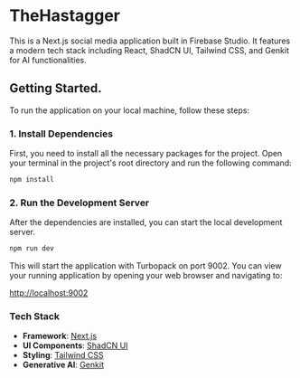 # TheHastagger

This is a Next.js social media application built in Firebase Studio. It features a modern tech stack including React, ShadCN UI, Tailwind CSS, and Genkit for AI functionalities.

## Getting Started.

To run the application on your local machine, follow these steps:

### 1. Install Dependencies

First, you need to install all the necessary packages for the project. Open your terminal in the project's root directory and run the following command:

```bash
npm install
```

### 2. Run the Development Server

After the dependencies are installed, you can start the local development server.

```bash
npm run dev
```

This will start the application with Turbopack on port 9002. You can view your running application by opening your web browser and navigating to:

[http://localhost:9002](http://localhost:9002)

### Tech Stack

- **Framework**: [Next.js](https://nextjs.org/)
- **UI Components**: [ShadCN UI](https://ui.shadcn.com/)
- **Styling**: [Tailwind CSS](https://tailwindcss.com/)
- **Generative AI**: [Genkit](https://firebase.google.com/docs/genkit)
